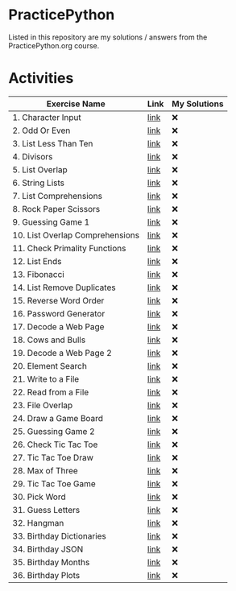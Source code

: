 
# PracticePython

Listed in this repository are my solutions / answers from the PracticePython.org course.

# Activities

| Exercise Name | Link | My Solutions |
|---------------|------|--------------|
| 1. Character Input | [link](https://www.practicepython.org/exercise/2014/01/29/01-character-input.html) | ❌ |
| 2. Odd Or Even | [link](https://www.practicepython.org/exercise/2014/02/05/02-odd-or-even.html) | ❌ |
| 3. List Less Than Ten | [link](https://www.practicepython.org/exercise/2014/02/15/03-list-less-than-ten.html) | ❌ |
| 4. Divisors | [link](https://www.practicepython.org/exercise/2014/02/26/04-divisors.html) | ❌ |
| 5. List Overlap | [link](https://www.practicepython.org/exercise/2014/03/05/05-list-overlap.html) | ❌ |
| 6. String Lists | [link](https://www.practicepython.org/exercise/2014/03/12/06-string-lists.html) | ❌ |
| 7. List Comprehensions | [link](https://www.practicepython.org/exercise/2014/03/19/07-list-comprehensions.html) | ❌ |
| 8. Rock Paper Scissors | [link](https://www.practicepython.org/exercise/2014/03/26/08-rock-paper-scissors.html) | ❌ |
| 9. Guessing Game 1 | [link](https://www.practicepython.org/exercise/2014/04/02/09-guessing-game-one.html) | ❌ |
| 10. List Overlap Comprehensions | [link](https://www.practicepython.org/exercise/2014/04/10/10-list-overlap-comprehensions.html) | ❌ |
| 11. Check Primality Functions | [link](https://www.practicepython.org/exercise/2014/04/16/11-check-primality-functions.html) | ❌ |
| 12. List Ends | [link](https://www.practicepython.org/exercise/2014/04/25/12-list-ends.html) | ❌ |
| 13. Fibonacci | [link](https://www.practicepython.org/exercise/2014/04/30/13-fibonacci.html) | ❌ |
| 14. List Remove Duplicates | [link](https://www.practicepython.org/exercise/2014/05/15/14-list-remove-duplicates.html) | ❌ |
| 15. Reverse Word Order | [link](https://www.practicepython.org/exercise/2014/05/21/15-reverse-word-order.html) | ❌ |
| 16. Password Generator | [link](https://www.practicepython.org/exercise/2014/05/28/16-password-generator.html) | ❌ |
| 17. Decode a Web Page | [link](https://www.practicepython.org/exercise/2014/06/06/17-decode-a-web-page.html) | ❌ |
| 18. Cows and Bulls | [link](https://www.practicepython.org/exercise/2014/07/05/18-cows-and-bulls.html) | ❌ |
| 19. Decode a Web Page 2 | [link](https://www.practicepython.org/exercise/2014/07/14/19-decode-a-web-page-two.html) | ❌ |
| 20. Element Search | [link](https://www.practicepython.org/exercise/2014/11/11/20-element-search.html) | ❌ |
| 21. Write to a File | [link](https://www.practicepython.org/exercise/2014/11/30/21-write-to-a-file.html) | ❌ |
| 22. Read from a File | [link](https://www.practicepython.org/exercise/2014/12/06/22-read-from-file.html) | ❌ |
| 23. File Overlap | [link](https://www.practicepython.org/exercise/2014/12/14/23-file-overlap.html) | ❌ |
| 24. Draw a Game Board | [link](https://www.practicepython.org/exercise/2014/12/27/24-draw-a-game-board.html) | ❌ |
| 25. Guessing Game 2 | [link](https://www.practicepython.org/exercise/2015/11/01/25-guessing-game-two.html) | ❌ |
| 26. Check Tic Tac Toe | [link](https://www.practicepython.org/exercise/2015/11/16/26-check-tic-tac-toe.html) | ❌ |
| 27. Tic Tac Toe Draw | [link](https://www.practicepython.org/exercise/2015/11/26/27-tic-tac-toe-draw.html) | ❌ |
| 28. Max of Three | [link](https://www.practicepython.org/exercise/2016/03/27/28-max-of-three.html) | ❌ |
| 29. Tic Tac Toe Game | [link](https://www.practicepython.org/exercise/2016/08/03/29-tic-tac-toe-game.html) | ❌ |
| 30. Pick Word | [link](https://www.practicepython.org/exercise/2016/09/24/30-pick-word.html) | ❌ |
| 31. Guess Letters | [link](https://www.practicepython.org/exercise/2017/01/02/31-guess-letters.html) | ❌ |
| 32. Hangman | [link](https://www.practicepython.org/exercise/2017/01/10/32-hangman.html) | ❌ |
| 33. Birthday Dictionaries | [link](https://www.practicepython.org/exercise/2017/01/24/33-birthday-dictionaries.html) | ❌ |
| 34. Birthday JSON | [link](https://www.practicepython.org/exercise/2017/02/06/34-birthday-json.html) | ❌ |
| 35. Birthday Months | [link](https://www.practicepython.org/exercise/2017/02/28/35-birthday-months.html) | ❌ |
| 36. Birthday Plots | [link](https://www.practicepython.org/exercise/2017/04/02/36-birthday-plots.html) | ❌ |
